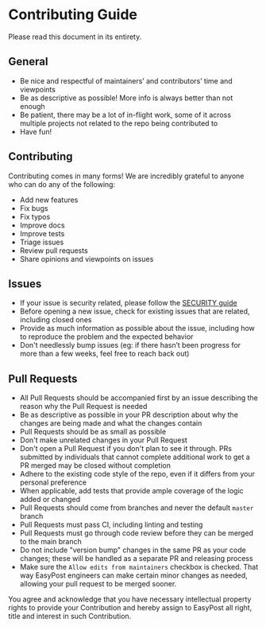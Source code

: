 # Contributing Guide

Please read this document in its entirety.

## General

- Be nice and respectful of maintainers’ and contributors’ time and viewpoints
- Be as descriptive as possible! More info is always better than not enough
- Be patient, there may be a lot of in-flight work, some of it across multiple projects not related to the repo being
  contributed to
- Have fun!

## Contributing

Contributing comes in many forms! We are incredibly grateful to anyone who can do any of the following:

- Add new features
- Fix bugs
- Fix typos
- Improve docs
- Improve tests
- Triage issues
- Review pull requests
- Share opinions and viewpoints on issues

## Issues

- If your issue is security related, please follow the [SECURITY guide](https://github.com/easypost/.github/SECURITY.md)
- Before opening a new issue, check for existing issues that are related, including closed ones
- Provide as much information as possible about the issue, including how to reproduce the problem and the expected
  behavior
- Don't needlessly bump issues (eg: if there hasn’t been progress for more than a few weeks, feel free to reach back
  out)

## Pull Requests

- All Pull Requests should be accompanied first by an issue describing the reason why the Pull Request is needed
- Be as descriptive as possible in your PR description about why the changes are being made and what the changes contain
- Pull Requests should be as small as possible
- Don't make unrelated changes in your Pull Request
- Don't open a Pull Request if you don't plan to see it through. PRs submitted by individuals that cannot complete
  additional work to get a PR merged may be closed without completion
- Adhere to the existing code style of the repo, even if it differs from your personal preference
- When applicable, add tests that provide ample coverage of the logic added or changed
- Pull Requests should come from branches and never the default `master` branch
- Pull Requests must pass CI, including linting and testing
- Pull Requests must go through code review before they can be merged to the main branch
- Do not include "version bump" changes in the same PR as your code changes; these will be handled as a separate PR and
  releasing process
- Make sure the `Allow edits from maintainers` checkbox is checked. That way EasyPost engineers can make certain minor
  changes as needed, allowing your pull request to be merged sooner.

You agree and acknowledge that you have necessary intellectual property rights to provide your Contribution and hereby
assign to EasyPost all right, title and interest in such Contribution.
